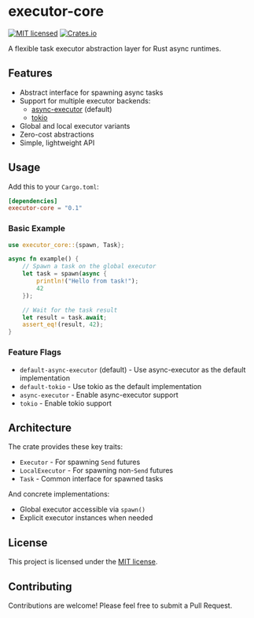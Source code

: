 # executor-core

[![MIT licensed][mit-badge]][mit-url]
[![Crates.io][crates-badge]][crates-url]

[mit-badge]: https://img.shields.io/badge/license-MIT-blue.svg
[mit-url]: LICENSE
[crates-badge]: https://img.shields.io/crates/v/executor-core.svg
[crates-url]: https://crates.io/crates/executor-core

A flexible task executor abstraction layer for Rust async runtimes.

## Features

- Abstract interface for spawning async tasks
- Support for multiple executor backends:
  - [async-executor](https://crates.io/crates/async-executor) (default)
  - [tokio](https://crates.io/crates/tokio)
- Global and local executor variants
- Zero-cost abstractions
- Simple, lightweight API

## Usage

Add this to your `Cargo.toml`:

```toml
[dependencies]
executor-core = "0.1"
```

### Basic Example

```rust
use executor_core::{spawn, Task};

async fn example() {
    // Spawn a task on the global executor
    let task = spawn(async {
        println!("Hello from task!");
        42
    });

    // Wait for the task result
    let result = task.await;
    assert_eq!(result, 42);
}
```

### Feature Flags

- `default-async-executor` (default) - Use async-executor as the default implementation
- `default-tokio` - Use tokio as the default implementation
- `async-executor` - Enable async-executor support
- `tokio` - Enable tokio support

## Architecture

The crate provides these key traits:

- `Executor` - For spawning `Send` futures
- `LocalExecutor` - For spawning non-`Send` futures
- `Task` - Common interface for spawned tasks

And concrete implementations:

- Global executor accessible via `spawn()`
- Explicit executor instances when needed

## License

This project is licensed under the [MIT license](LICENSE).

## Contributing

Contributions are welcome! Please feel free to submit a Pull Request.